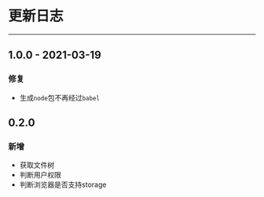 # 更新日志

---

## 1.0.0 - 2021-03-19

### 修复

- 生成`node`包不再经过`babel`

## 0.2.0

### 新增

- 获取文件树
- 判断用户权限
- 判断浏览器是否支持storage
